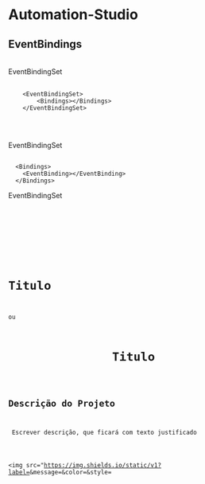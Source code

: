 # Automation-Studio

## EventBindings
<br>
EventBindingSet
<pre>
  <code>
    &lt;EventBindingSet&gt;
        &lt;Bindings&gt;&lt;/Bindings&gt;
    &lt;/EventBindingSet&gt;
  </code>
</pre>
<br>

EventBindingSet
<pre><code>
  &lt;Bindings&gt;
    &lt;EventBinding&gt;&lt;/EventBinding&gt;
  &lt;/Bindings&gt;</code>
</pre>

EventBindingSet
<pre><code>
<EventBinding>
  <Source />
  <EventHandler></EventHandler>
</EventBinding>
</pre>



# Titulo 
ou
<h1 align="center"> Titulo </h1>

## Descrição do Projeto
<p align="justify"> Escrever descrição, que ficará com texto justificado </p>

<img src="https://img.shields.io/static/v1?label=<LABEL>&message=<MESSAGE>&color=<COLOR>&style=<STYLE>&logo=<LOGO>
<img src="https://img.shields.io/static/v1?label=react&message=framework&color=blue&style=for-the-badge&logo=REACT"/>
![Badge](https://img.shields.io/static/v1?label=react&message=framework&color=blue&style=for-the-badge&logo=REACT)

### Listas não ordenadas
- Cadastro de conta com Google
    - Captura de avatar a partir do login ou registro com google

### Usando um task list, marcando tarefa como completada ou não  

- [X] Cadastro de conta com Google
- [ ] Cadastro de conta com Google

### Lista ordenada
1. Listagem ordenada 

## O que a plataforma é capaz de fazer :checkered_flag:

:trophy: Gerar PDF do certificado com as informações preenchidas no formulário para cada participantes para envio de e-mail 

:trophy: Check-list de participantes, permitindo selecionar quem irá receber os certificados 

:trophy: Permite que o organizador do evento escreva sua assinatura digital dentro da plataforma

> Status do Projeto: Concluido :heavy_check_mark:

> Status do Projeto: Em desenvolvimento :warning:


## Deploy da Aplicação com Netlify: :dash:

/* Aqui estamos usando a tag Quotes do markdown*/

> https://certificates-for-everyone-womakerscode.netlify.app/

## Linguagens e libs utilizadas :books:

- [React PDF](https://react-pdf.org/): versão xx.xxx 

### Participante: 
|name|email|present|receiveCertificate|course|
| -------- | -------- | -------- |-------- | -------- |
|Chaiana Hermes|chaiana_hermes@yahoo.com.br|true|false|Bootcamp React|


/*Para projetos com React*/
$ npm test

/*Para projetos com Rails*/
$ rspec

[<img src="https://avatars2.githubusercontent.com/u/8561244?s=96&v=4" width=115 > <br> <sub> Douglas </sub>](https://github.com/douglasdl) |
| :---: |  

### Resolvendo problemas

Veja alguns problemas que surgiram no desenvolvimento deste projeto e como os resolvi em [issues](https://github.com/douglasdl/Automation-Studio/issues)


### Tabela de Conteúdos
   * [Nome do tópico visivel](#nome-do-tópico)

### Nome do Tópico
